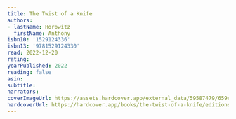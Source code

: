 ```yaml
---
title: The Twist of a Knife
authors:
- lastName: Horowitz
  firstName: Anthony
isbn10: '1529124336'
isbn13: '9781529124330'
read: 2022-12-20
rating:
yearPublished: 2022
reading: false
asin:
subtitle:
narrators:
coverImageUrl: https://assets.hardcover.app/external_data/59587479/659e22d4ed9b06b7d4fb3f39afc4ca9a53b8bc31.jpeg
hardcoverUrl: https://hardcover.app/books/the-twist-of-a-knife/editions/30517096
---
```

